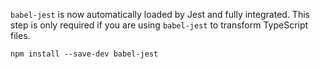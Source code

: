 `babel-jest` is now automatically loaded by Jest and fully integrated. This step is only required if you are using `babel-jest` to transform TypeScript files.
```shell npm2yarn
npm install --save-dev babel-jest
```
